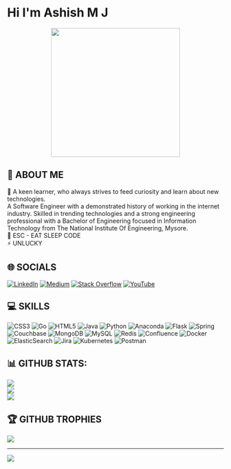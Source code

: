 # Hi I'm Ashish M J
<p align="center">
  <img src="https://user-images.githubusercontent.com/73954439/187063930-01ac3ca9-cf55-4ca1-875b-232f37a2c38e.png" width="300" height="300"/>
</p>

## 💫 ABOUT ME
🌱 A keen learner, who always strives to feed curiosity and learn about new technologies.<br> A Software Engineer with a demonstrated history of working in the internet industry. Skilled in trending technologies and a strong engineering professional with a Bachelor of Engineering focused in Information Technology from The National Institute Of Engineering, Mysore.
<br>💬 ESC - EAT SLEEP CODE <br>⚡ UNLUCKY <br>

## 🌐 SOCIALS
[![LinkedIn](https://img.shields.io/badge/LinkedIn-%230077B5.svg?logo=linkedin&logoColor=white)](https://linkedin.com/in/https://www.linkedin.com/in/ashish-mj/) [![Medium](https://img.shields.io/badge/Medium-12100E?logo=medium&logoColor=white)](https://medium.com/@https://medium.com/@ashishmj) [![Stack Overflow](https://img.shields.io/badge/-Stackoverflow-FE7A16?logo=stack-overflow&logoColor=white)](https://stackoverflow.com/users/https://stackoverflow.com/users/14958077/ashish-m-j) [![YouTube](https://img.shields.io/badge/YouTube-%23FF0000.svg?logo=YouTube&logoColor=white)](https://youtube.com/c/https://www.youtube.com/channel/UCgsQcBALkM7shobsiFI5ybA) 

## 💻 SKILLS
![CSS3](https://img.shields.io/badge/css3-%231572B6.svg?style=for-the-badge&logo=css3&logoColor=white) ![Go](https://img.shields.io/badge/go-%2300ADD8.svg?style=for-the-badge&logo=go&logoColor=white) ![HTML5](https://img.shields.io/badge/html5-%23E34F26.svg?style=for-the-badge&logo=html5&logoColor=white) ![Java](https://img.shields.io/badge/java-%23ED8B00.svg?style=for-the-badge&logo=java&logoColor=white) ![Python](https://img.shields.io/badge/python-3670A0?style=for-the-badge&logo=python&logoColor=ffdd54) ![Anaconda](https://img.shields.io/badge/Anaconda-%2344A833.svg?style=for-the-badge&logo=anaconda&logoColor=white) ![Flask](https://img.shields.io/badge/flask-%23000.svg?style=for-the-badge&logo=flask&logoColor=white) ![Spring](https://img.shields.io/badge/spring-%236DB33F.svg?style=for-the-badge&logo=spring&logoColor=white) ![Couchbase](https://img.shields.io/badge/Couchbase-EA2328?style=for-the-badge&logo=couchbase&logoColor=white) ![MongoDB](https://img.shields.io/badge/MongoDB-%234ea94b.svg?style=for-the-badge&logo=mongodb&logoColor=white) ![MySQL](https://img.shields.io/badge/mysql-%2300f.svg?style=for-the-badge&logo=mysql&logoColor=white) ![Redis](https://img.shields.io/badge/redis-%23DD0031.svg?style=for-the-badge&logo=redis&logoColor=white) ![Confluence](https://img.shields.io/badge/confluence-%23172BF4.svg?style=for-the-badge&logo=confluence&logoColor=white) ![Docker](https://img.shields.io/badge/docker-%230db7ed.svg?style=for-the-badge&logo=docker&logoColor=white) ![ElasticSearch](https://img.shields.io/badge/-ElasticSearch-005571?style=for-the-badge&logo=elasticsearch) ![Jira](https://img.shields.io/badge/jira-%230A0FFF.svg?style=for-the-badge&logo=jira&logoColor=white) ![Kubernetes](https://img.shields.io/badge/kubernetes-%23326ce5.svg?style=for-the-badge&logo=kubernetes&logoColor=white) ![Postman](https://img.shields.io/badge/Postman-FF6C37?style=for-the-badge&logo=postman&logoColor=white)
## 📊 GITHUB STATS:
![](https://github-readme-stats.vercel.app/api?username=ashish-mj&theme=dark&hide_border=true&include_all_commits=true&count_private=true)<br/>
![](https://github-readme-streak-stats.herokuapp.com/?user=ashish-mj&theme=dark&hide_border=true)<br/>
![](https://github-readme-stats.vercel.app/api/top-langs/?username=ashish-mj&theme=dark&hide_border=true&include_all_commits=true&count_private=true&layout=compact)

## 🏆 GITHUB TROPHIES
![](https://github-profile-trophy.vercel.app/?username=ashish-mj&theme=juicyfresh&no-frame=true&no-bg=true&margin-w=4)

---
[![](https://visitcount.itsvg.in/api?id=ashish-mj&icon=5&color=12)](https://visitcount.itsvg.in)
